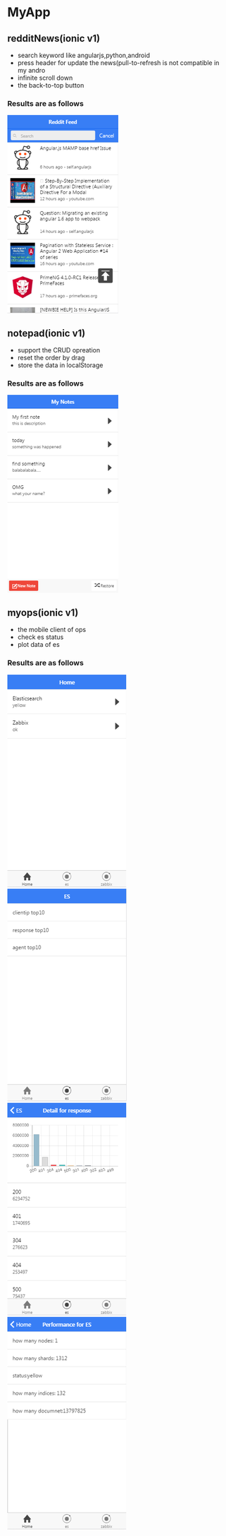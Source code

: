 # MyApp
## redditNews(ionic v1)
- search keyword like angularjs,python,android
- press header for update the news(pull-to-refresh is not compatible in my andro
- infinite scroll down
- the back-to-top button
### Results are as follows
![reddit-news](reddit-news/preview.png)

## notepad(ionic v1)
- support the CRUD opreation
- reset the order by drag
- store the data in localStorage
### Results are as follows
![mynotepad](mynotepad/preview.png)

## myops(ionic v1)
- the mobile client of ops
- check es status
- plot data of es
### Results are as follows
![myops](myops/preview1.png)
![myops](myops/preview2.png)
![myops](myops/preview3.png)
![myops](myops/preview4.png)
